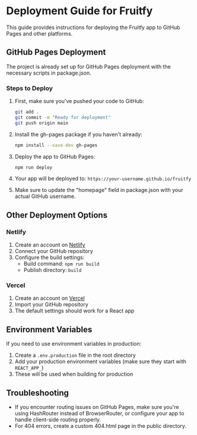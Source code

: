 # Deployment Guide for Fruitfy

This guide provides instructions for deploying the Fruitfy app to GitHub Pages and other platforms.

## GitHub Pages Deployment

The project is already set up for GitHub Pages deployment with the necessary scripts in package.json.

### Steps to Deploy

1. First, make sure you've pushed your code to GitHub:
   ```bash
   git add .
   git commit -m "Ready for deployment"
   git push origin main
   ```

2. Install the gh-pages package if you haven't already:
   ```bash
   npm install --save-dev gh-pages
   ```

3. Deploy the app to GitHub Pages:
   ```bash
   npm run deploy
   ```

4. Your app will be deployed to: `https://your-username.github.io/fruitfy`

5. Make sure to update the "homepage" field in package.json with your actual GitHub username.

## Other Deployment Options

### Netlify

1. Create an account on [Netlify](https://www.netlify.com/)
2. Connect your GitHub repository
3. Configure the build settings:
   - Build command: `npm run build`
   - Publish directory: `build`

### Vercel

1. Create an account on [Vercel](https://vercel.com/)
2. Import your GitHub repository
3. The default settings should work for a React app

## Environment Variables

If you need to use environment variables in production:

1. Create a `.env.production` file in the root directory
2. Add your production environment variables (make sure they start with `REACT_APP_`)
3. These will be used when building for production

## Troubleshooting

- If you encounter routing issues on GitHub Pages, make sure you're using HashRouter instead of BrowserRouter, or configure your app to handle client-side routing properly.
- For 404 errors, create a custom 404.html page in the public directory.